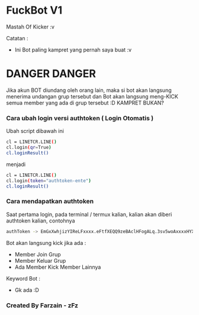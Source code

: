 # FuckBot V1
Mastah Of Kicker :v

Catatan : 
- Ini Bot paling kampret yang pernah saya buat :v

# DANGER DANGER
Jika akun BOT diundang oleh orang lain, maka si bot akan langsung menerima undangan grup tersebut dan Bot akan langsung meng-KICK semua member yang ada di grup tersebut :D KAMPRET BUKAN?

### Cara ubah login versi authtoken ( Login Otomatis )
Ubah script dibawah ini
```bash
cl = LINETCR.LINE()
cl.login(qr=True)
cl.loginResult()
```
menjadi
```bash
cl = LINETCR.LINE()
cl.login(token="authtoken-ente")
cl.loginResult()
```

### Cara mendapatkan authtoken
Saat pertama login, pada terminal / termux kalian, kalian akan diberi authtoken kalian, contohnya
```bash
authToken -> EmGxXwhjizYIReLFxxxx.eFtfXEQQ9zeBAclHFogALq.3sv5woAxxxxHYXBJFxxxxxxxPToPfzUNv2VYvSXXXX=
```

Bot akan langsung kick jika ada :
- Member Join Grup
- Member Keluar Grup
- Ada Member Kick Member Lainnya

Keyword Bot :
- Gk ada :D

### Created By Farzain - zFz
